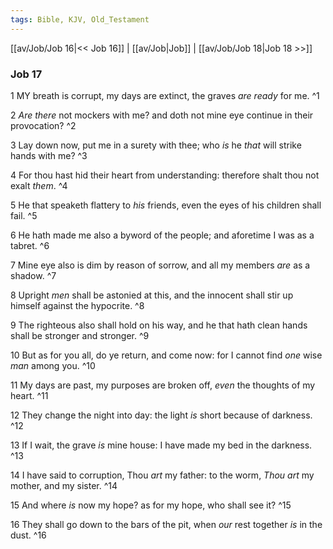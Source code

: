 ```yaml
---
tags: Bible, KJV, Old_Testament
---
```


[[av/Job/Job 16|<< Job 16]] | [[av/Job|Job]] | [[av/Job/Job 18|Job 18 >>]]

### Job 17

1 MY breath is corrupt, my days are extinct, the graves _are_ _ready_ for me. ^1

2 _Are_ _there_ not mockers with me? and doth not mine eye continue in their provocation? ^2

3 Lay down now, put me in a surety with thee; who _is_ he _that_ will strike hands with me? ^3

4 For thou hast hid their heart from understanding: therefore shalt thou not exalt _them_. ^4

5 He that speaketh flattery to _his_ friends, even the eyes of his children shall fail. ^5

6 He hath made me also a byword of the people; and aforetime I was as a tabret. ^6

7 Mine eye also is dim by reason of sorrow, and all my members _are_ as a shadow. ^7

8 Upright _men_ shall be astonied at this, and the innocent shall stir up himself against the hypocrite. ^8

9 The righteous also shall hold on his way, and he that hath clean hands shall be stronger and stronger. ^9

10 But as for you all, do ye return, and come now: for I cannot find _one_ wise _man_ among you. ^10

11 My days are past, my purposes are broken off, _even_ the thoughts of my heart. ^11

12 They change the night into day: the light _is_ short because of darkness. ^12

13 If I wait, the grave _is_ mine house: I have made my bed in the darkness. ^13

14 I have said to corruption, Thou _art_ my father: to the worm, _Thou_ _art_ my mother, and my sister. ^14

15 And where _is_ now my hope? as for my hope, who shall see it? ^15

16 They shall go down to the bars of the pit, when _our_ rest together _is_ in the dust. ^16
